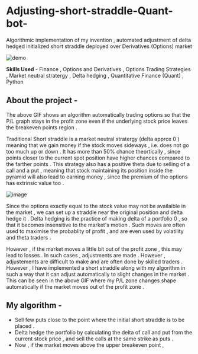 # Adjusting-short-straddle-Quant-bot-
Algorithmic implementation of my invention , automated adjustment of delta hedged initialized short straddle deployed over Derivatives (Options) market

![demo](https://user-images.githubusercontent.com/86561124/209945234-b9e96e77-0bf2-49ec-99c1-b412ca4d26a3.gif)

**Skills Used** - Finance , Options and Derivatives , Options Trading Strategies , Market neutral stratergy , Delta hedging , Quantitative Finance (Quant) , Python 

## About the project - 

The above GIF shows an algorithm automatically trading options so that the P/L graph stays in the profit zone even if the underlying stock price leaves the breakeven points region . 

Traditional Short straddle is a market neutral stratergy (delta approx 0 ) meaning that we gain money if the stock moves sideways , i.e. does not go too much up or down . It has more than 50% chance theortically , since points closer to the current spot position have higher chances compared to the farther points . This strategy also has a positive theta due to selling of a call and a put , meaning that stock maintaining its position inside the pyramid will also lead to earning money , since the premium of the options has extrinsic value too . 

![image](https://user-images.githubusercontent.com/86561124/209947331-230b66a2-1b8f-4cff-9497-179f77bf5346.png)


Since the options exactly equal to the stock value may not be availaible in the market , we can set up a straddle near the original position and delta hedge it . Delta hedging is the practice of making delta of a portfolio 0 , so that it becomes insensitive to the market's motion . Such moves are often used to maximise the probablity of profit , and are even used by volatility and theta traders . 

However , if the market moves a little bit out of the profit zone , this may lead to losses . In such cases , adjustments are made . However , adjustements are difficult to make and are often done by skilled traders . However , I have implemented a short straddle along with my algorithm in such a way that it can adjust automatically to slight changes in the market . This can be seen in the above GIF where my P/L zone changes shape automatically if the market moves out of the profit zone .  

## My algorithm - 

* Sell few puts close to the point where the initial short straddle is to be placed .
* Delta hedge the portfolio by calculating the delta of call and put from the current stock price , and sell the calls at the same strike as puts . 
* Now , if the market moves above the upper breakeven point , 

